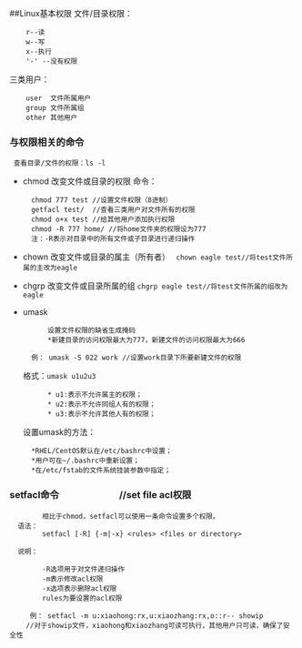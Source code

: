 ##Linux基本权限
文件/目录权限：

        r--读
        w--写
        x--执行
        '-' --没有权限
三类用户：

        user  文件所属用户    
        group 文件所属组      
        other 其他用户        

### 与权限相关的命令
     查看目录/文件的权限：ls -l 
    
- chmod
    改变文件或目录的权限
    命令：

        chmod 777 test //设置文件权限（8进制）
        getfacl test/  //查看三类用户对文件所有的权限
        chmod o+x test //给其他用户添加执行权限
        chmod -R 777 home/ //将home文件夹的权限设为777
        注：-R表示对目录中的所有文件或子目录进行递归操作
        

- chown
    改变文件或目录的属主（所有者）
       ` chown eagle test//将test文件所属的主改为eagle`
       <br>

- chgrp
    改变文件或目录所属的组
       ` chgrp eagle test//将test文件所属的组改为eagle `
       <br>

- umask

            设置文件权限的缺省生成掩码
            *新建目录的访问权限最大为777，新建文件的访问权限最大为666     

        例： umask -S 022 work //设置work目录下所要新建文件的权限
    格式：`umask u1u2u3`

            * u1:表示不允许属主的权限；
            * u2:表示不允许同组人有的权限；
            * u3:表示不允许其他人有的权限；
    设置umask的方法：
        
        *RHEL/CentOS默认在/etc/bashrc中设置；
        *用户可在~/.bashrc中重新设置；
        *在/etc/fstab的文件系统挂装参数中指定；         
       
### setfacl命令          &emsp;&emsp;&emsp;&emsp;&emsp;&emsp; //set file acl权限

            相比于chmod，setfacl可以使用一条命令设置多个权限。
      语法：
            setfacl [-R] {-m|-x} <rules> <files or directory>

      说明：

            -R选项用于对文件递归操作
            -m表示修改acl权限    
            -x选项表示删除acl权限
            rules为要设置的acl权限

         例： setfacl -m u:xiaohong:rx,u:xiaozhang:rx,o::r-- showip 
        //对于showip文件，xiaohong和xiaozhang可读可执行，其他用户只可读，确保了安全性 
                               